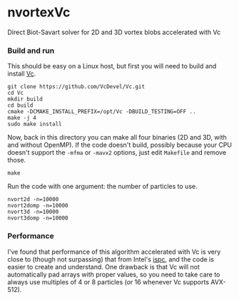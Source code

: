 # nvortexVc
Direct Biot-Savart solver for 2D and 3D vortex blobs accelerated with Vc

### Build and run
This should be easy on a Linux host, but first you will need to build and install [Vc](https://github.com/VcDevel/Vc).

    git clone https://github.com/VcDevel/Vc.git
    cd Vc
    mkdir build
    cd build
    cmake -DCMAKE_INSTALL_PREFIX=/opt/Vc -DBUILD_TESTING=OFF ..
    make -j 4
    sudo make install

Now, back in this directory you can make all four binaries (2D and 3D, with and without OpenMP).  If the code doesn't build, possibly because your CPU doesn't support the `-mfma` or `-mavx2` options, just edit `Makefile` and remove those.

    make

Run the code with one argument: the number of particles to use.

    nvort2d -n=10000
    nvort2domp -n=10000
    nvort3d -n=10000
    nvort3domp -n=10000

### Performance
I've found that performance of this algorithm accelerated with Vc is very close to (though not surpassing) that from Intel's [ispc](), and the code is easier to create and understand. One drawback is that Vc will not automatically pad arrays with proper values, so you need to take care to always use multiples of 4 or 8 particles (or 16 whenever Vc supports AVX-512).

